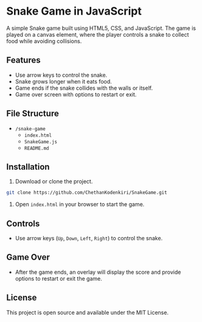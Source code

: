 # Snake Game in JavaScript

A simple Snake game built using HTML5, CSS, and JavaScript. The game is played on a canvas element, where the player controls a snake to collect food while avoiding collisions.

## Features

- Use arrow keys to control the snake.
- Snake grows longer when it eats food.
- Game ends if the snake collides with the walls or itself.
- Game over screen with options to restart or exit.


## File Structure

- `/snake-game`
  - `index.html`
  - `SnakeGame.js`
  - `README.md`

## Installation

1. Download or clone the project.
```bash
git clone https://github.com/ChethanKodenkiri/SnakeGame.git
```

1. Open `index.html` in your browser to start the game.

## Controls

- Use arrow keys (`Up`, `Down`, `Left`, `Right`) to control the snake.

## Game Over

- After the game ends, an overlay will display the score and provide options to restart or exit the game.

## License

This project is open source and available under the MIT License.
